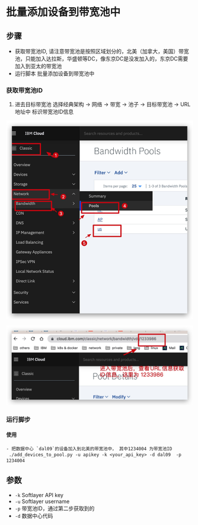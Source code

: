 # 批量添加设备到带宽池中 

## 步骤 
  - 获取带宽池ID, 请注意带宽池是按照区域划分的，北美（加拿大，美国）带宽池，只能加入达拉斯，华盛顿等DC，像东京DC是没发加入的，东京DC需要加入到亚太的带宽池
  - 运行脚本 批量添加设备到带宽池中 


### 获取带宽池ID 
   1. 进去目标带宽池
     选择经典架构 -> 网络 -> 带宽 -> 池子 -> 目标带宽池 -> URL 地址中 标识带宽池ID信息

![1](./img/1.jpg)

![1](./img/2.jpg)


### 运行脚步 
  
  #### 使用
    - 把数据中心 `dal09`的设备加入到北美的带宽池中， 其中1234004 为带宽池ID
     ./add_devices_to_pool.py -u apikey -k <your_api_key> -d dal09  -p 1234004

## 参数
- `-k` Softlayer API key
- `-u` Softlayer username
- `-p` 带宽池ID，通过第二步获取到的
- `-d` 数据中心代码 